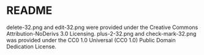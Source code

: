 # README

delete-32.png and edit-32.png were provided under the Creative Commons Attribution-NoDerivs 3.0 Licensing. 
plus-2-32.png and check-mark-32.png was provided under the CC0 1.0 Universal (CC0 1.0) Public Domain Dedication License.